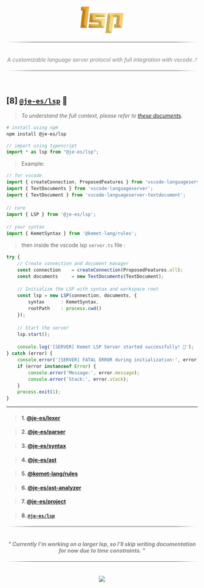 <!----------------------------------- BEG ----------------------------------->
<br>
<div align="center">
    <p>
        <img src="./assets/img/logo.png" alt="lsp" height="70" />
    </p>
</div>

<div align="center">
    <img src="./assets/img/line.png" alt="line" style="display: block; margin-top:20px;margin-bottom:20px;width:500px;"/>
</div>

<p align="center" style="font-style:italic; color:gray;">
    <br>
    A customizable language server protocol with full integration with vscode..!
    <br>
</p>

<div align="center">
    <img src="./assets/img/line.png" alt="line" style="display: block; margin-top:20px;margin-bottom:20px;width:500px;"/>
</div>
<br>

<!--------------------------------------------------------------------------->



<!----------------------------------- HMM ----------------------------------->

## [8] [`@je-es/lsp`](https://github.com/je-es/lsp) 🚀

> _To understand the full context, please refer to [these documents](https://github.com/kemet-lang/.github/blob/main/profile/roadmap/MVP.md)._

```bash
# install using npm
npm install @je-es/lsp
```

```ts
// import using typescript
import * as lsp from "@je-es/lsp";
```


> Example:

```ts
// for vscode
import { createConnection, ProposedFeatures } from 'vscode-languageserver/node';
import { TextDocuments } from 'vscode-languageserver';
import { TextDocument } from 'vscode-languageserver-textdocument';

// core
import { LSP } from '@je-es/lsp';

// your syntax
import { KemetSyntax } from '@kemet-lang/rules';
```

> then inside the vscode lsp `server.ts` file :

```ts
try {
    // Create connection and document manager
    const connection 	= createConnection(ProposedFeatures.all);
    const documents 	= new TextDocuments(TextDocument);

    // Initialize the LSP with syntax and workspace root
    const lsp = new LSP(connection, documents, {
        syntax		: KemetSyntax,
        rootPath	: process.cwd()
    });

    // Start the server
    lsp.start();

    console.log('[SERVER] Kemet LSP Server started successfully! 🚀');
} catch (error) {
    console.error('[SERVER] FATAL ERROR during initialization:', error);
    if (error instanceof Error) {
        console.error('Message:', error.message);
        console.error('Stack:', error.stack);
    }
    process.exit(1);
}
```


---


> #### 1. [@je-es/lexer](https://github.com/je-es/lexer)

> #### 2. [@je-es/parser](https://github.com/je-es/parser)

> #### 3. [@je-es/syntax](https://github.com/je-es/syntax)

> #### 4. [@je-es/ast](https://github.com/je-es/ast)

> #### 5. [@kemet-lang/rules](https://github.com/kemet-lang/rules)

> #### 6. [@je-es/ast-analyzer](https://github.com/je-es/ast-analyzer)

> #### 7. [@je-es/project](https://github.com/je-es/project)

> #### 8. [`@je-es/lsp`](https://github.com/je-es/lsp)

<div align="center">
    <img src="./assets/img/line.png" alt="line" style="display: block; margin-top:20px;margin-bottom:20px;width:500px;"/>
</div>

<p align="center">
    <b>
        <br>
        <i style="color: gray;">"
        Currently I'm working on a larger lsp, so I'll skip writing documentation for now due to time constraints.
        "</i>
        <br>
    </b>
</p>

<div align="center">
    <img src="./assets/img/line.png" alt="line" style="display: block; margin-top:20px;margin-bottom:20px;width:500px;"/>
</div>

<!--------------------------------------------------------------------------->



<!----------------------------------- END ----------------------------------->

<br>
<div align="center">
    <a href="https://github.com/maysara-elshewehy">
        <img src="https://img.shields.io/badge/Made with ❤️ by-Maysara-blue"/>
    </a>
</div>

<!-------------------------------------------------------------------------->
